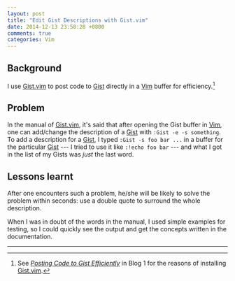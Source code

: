 ```yaml
---
layout: post
title: "Edit Gist Descriptions with Gist.vim"
date: 2014-12-13 23:58:28 +0800
comments: true
categories: Vim
---
```


Background
---

I use [Gist.vim] to post code to [Gist] directly in a [Vim] buffer for
efficiency.[^pp]

Problem
---

In the manual of [Gist.vim], it's said that after opening the Gist
buffer in [Vim], one can add/change the description of a [Gist] with
`:Gist -e -s something`.  To add a description for a [Gist], I typed
`:Gist -s foo bar ...` in a buffer for the particular [Gist] --- I
tried to use it like `:!echo foo bar` --- and what I got in the list
of my Gists was *just* the last word.

Lessons learnt
---

After one encounters such a problem, he/she will be likely to solve
the problem within seconds: use a double quote to surround the whole
description.

When I was in doubt of the words in the manual, I used simple examples
for testing, so I could quickly see the output and get the concepts
written in the documentation.

---
[^pp]:
    See [*Posting Code to Gist Efficiently*][pp] in Blog 1 for the
    reasons of installing [Gist.vim].

[pp]: /blog/2014/01/30/posting-code-to-gist-efficiently/
[Gist.vim]: https://github.com/mattn/gist-vim
[Gist]: https://gist.github.com
[Vim]: http://www.vim.org
